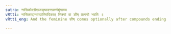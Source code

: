 ```yaml
---
sutra: नासिकोदरौष्ठजङ्घादन्तकर्णशृंगाच्च
vRtti: नासिकाद्यन्तात्प्रातिपदिकात् स्त्रियां वा ङीष् प्रत्ययो भवति ॥
vRtti_eng: And the feminine ङीष् comes optionally after compounds ending with नासिका 'a nose,' उदर 'belly,' ओष्ठ 'lip' जंघा 'leg', दन्त 'a tooth', कर्ण 'ear', and शृङ्ग 'horn'.

---
```


